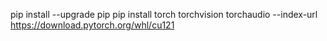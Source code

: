 pip install --upgrade pip
pip install torch torchvision torchaudio --index-url https://download.pytorch.org/whl/cu121
